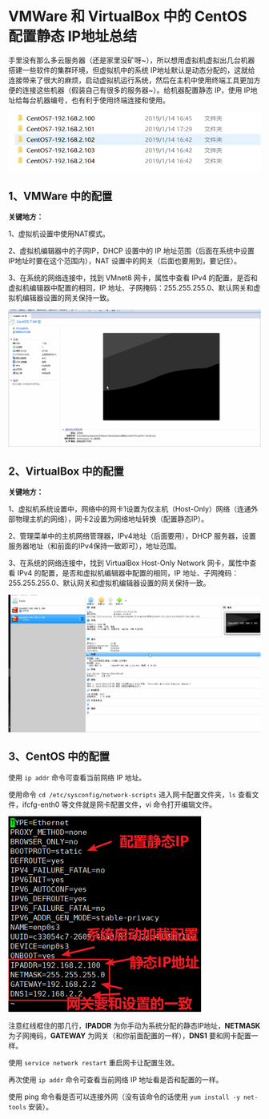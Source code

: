 # VMWare 和 VirtualBox 中的 CentOS 配置静态 IP地址总结

手里没有那么多云服务器（还是家里没矿呀~），所以想用虚拟机虚拟出几台机器搭建一些软件的集群环境，但虚拟机中的系统 IP地址默认是动态分配的，这就给连接带来了很大的麻烦，启动虚拟机运行系统，然后在主机中使用终端工具更加方便的连接这些机器（假装自己有很多的服务器~）。给机器配置静态 IP，使用 IP地址给每台机器编号，也有利于使用终端连接和使用。

![给机器编号](./images/给机器编号.png)

## 1、VMWare 中的配置

**关键地方：**

1、虚拟机设置中使用NAT模式。

2、虚拟机编辑器中的子网IP，DHCP 设置中的 IP 地址范围（后面在系统中设置IP地址时要在这个范围内），NAT 设置中的网关（后面也要用到，要记住）。

3、在系统的网络连接中，找到 VMnet8 网卡，属性中查看 IPv4 的配置，是否和虚拟机编辑器中配置的相同，IP 地址、子网掩码：255.255.255.0、默认网关和虚拟机编辑器设置的网关保持一致。

![VMware方式](./images/VMware方式.gif)

## 2、VirtualBox 中的配置

**关键地方：**

1、虚拟机系统设置中，网络中的网卡1设置为仅主机（Host-Only）网络（连通外部物理主机的网络），网卡2设置为网络地址转换（配置静态IP）。

2、管理菜单中的主机网络管理器，IPv4地址（后面要用），DHCP 服务器，设置服务器地址（和前面的IPv4保持一致即可），地址范围。

3、在系统的网络连接中，找到 VirtualBox Host-Only Network 网卡，属性中查看 IPv4 的配置，是否和虚拟机编辑器中配置的相同，IP 地址、子网掩码：255.255.255.0、默认网关和虚拟机编辑器设置的网关保持一致。

![VirtualBox方式](./images/VirtualBox方式.gif)

## 3、CentOS 中的配置

使用 `ip addr` 命令可查看当前网络 IP 地址。

使用命令 `cd /etc/sysconfig/network-scripts` 进入网卡配置文件夹，`ls` 查看文件，ifcfg-enth0 等文件就是网卡配置文件，vi 命令打开编辑文件。

![系统环境配置](./images/系统环境配置.png)

注意红线框住的那几行，**IPADDR** 为你手动为系统分配的静态IP地址，**NETMASK** 为子网掩码，**GATEWAY** 为网关（和你前面配置的一样），**DNS1** 要和网卡配置一样。

使用 `service network restart` 重启网卡让配置生效。

再次使用 `ip addr` 命令可查看当前网络 IP 地址看是否和配置的一样。

使用 ping 命令看是否可以连接外网（没有该命令的话使用 `yum install -y net-tools` 安装）。

